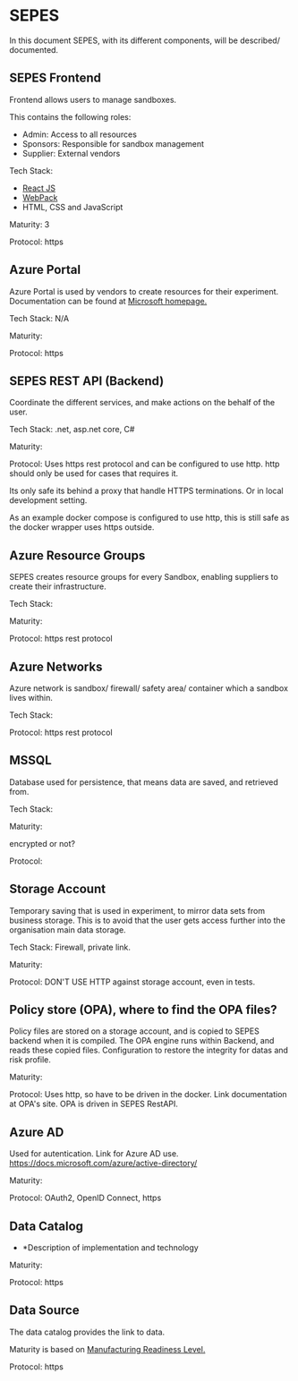 # SEPES #

In this document SEPES, with its different components, will be described/ documented. 

## SEPES Frontend ##

Frontend allows users to manage sandboxes.

This contains the following roles:
- Admin: Access to all resources 
- Sponsors: Responsible for sandbox management 
- Supplier: External vendors

Tech Stack: 
  * [React JS](https://reactjs.org/)
  * [WebPack](https://webpack.js.org/)
  * HTML, CSS and JavaScript

Maturity: 3

Protocol: https

## Azure Portal ##

Azure Portal is used by vendors to create resources for their experiment. 
Documentation can be found at [Microsoft homepage.](https://docs.microsoft.com/azure/)

Tech Stack: N/A

Maturity: 

Protocol: https

## SEPES REST API (Backend) ##

Coordinate the different services, and make actions on the behalf of the user.

Tech Stack: .net, asp.net core, C#

Maturity:

Protocol: Uses https rest protocol and can be configured to use http. http should only be used for cases that requires it. 

Its only safe its behind a proxy that handle HTTPS terminations. Or in local development setting. 

As an example docker compose is configured to use http, this is still safe as the docker wrapper uses https outside.

## Azure Resource Groups ##

SEPES creates resource groups for every Sandbox, enabling suppliers to create their infrastructure.

Tech Stack:

Maturity:

Protocol: https rest protocol

## Azure Networks ##

Azure network is sandbox/ firewall/ safety area/ container which a sandbox lives within.

Tech Stack: 

Protocol: https rest protocol

## MSSQL ##

Database used for persistence, that means data are saved, and retrieved from.

Tech Stack:

Maturity: 

encrypted or not?

Protocol:

## Storage Account ##

Temporary saving that is used in experiment, to mirror data sets from business storage. This is to avoid that the user gets access further into the organisation main data storage. 

Tech Stack: Firewall, private link.

Maturity:

Protocol: DON'T USE HTTP against storage account, even in tests.

## Policy store (OPA), where to find the OPA files? ##

Policy files are stored on a storage account, and is copied to SEPES backend when it is compiled. The OPA engine runs within Backend, and reads these copied files.
Configuration to restore the integrity for datas and risk profile. 

Maturity:

Protocol: Uses http, so have to be driven in the docker. Link documentation at OPA's site. OPA is driven in SEPES RestAPI.


## Azure AD ##

Used for autentication. Link for Azure AD use. https://docs.microsoft.com/azure/active-directory/


Maturity: 


Protocol: OAuth2, OpenID Connect, https

## Data Catalog ##

* *Description of implementation and technology 


Maturity:

Protocol: https


## Data Source

The data catalog provides the link to data.


Maturity is based on [Manufacturing Readiness Level.](https://rescoll.fr/wp-content/uploads/2014/01/MRL.jpg)


Protocol: https
